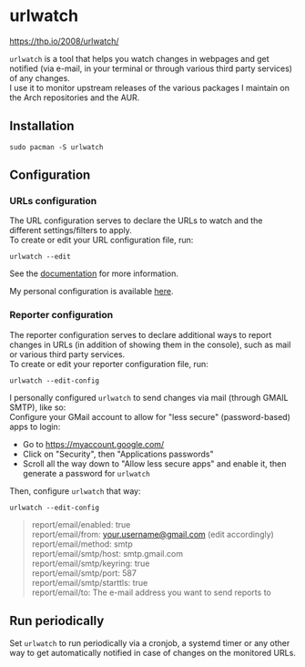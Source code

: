 # urlwatch
  
https://thp.io/2008/urlwatch/  
  
`urlwatch` is a tool that helps you watch changes in webpages and get notified (via e-mail, in your terminal or through various third party services) of any changes.  
I use it to monitor upstream releases of the various packages I maintain on the Arch repositories and the AUR.  

## Installation
  
```
sudo pacman -S urlwatch
```
  
## Configuration

### URLs configuration

The URL configuration serves to declare the URLs to watch and the different settings/filters to apply.  
To create or edit your URL configuration file, run:  
  
```
urlwatch --edit
```
  
See the [documentation](https://urlwatch.readthedocs.io/en/latest/introduction.html#jobs-and-filters) for more information.  
  
My personal configuration is available [here](https://github.com/Antiz96/Linux-Server/blob/main/Dotfiles/UrlWatch-conf.yaml).  
  
### Reporter configuration

The reporter configuration serves to declare additional ways to report changes in URLs (in addition of showing them in the console), such as mail or various third party services.  
To create or edit your reporter configuration file, run:  
  
```
urlwatch --edit-config
```
  
I personally configured `urlwatch` to send changes via mail (through GMAIL SMTP), like so:  
Configure your GMail account to allow for "less secure" (password-based) apps to login:  
- Go to https://myaccount.google.com/
- Click on "Security", then "Applications passwords"
- Scroll all the way down to "Allow less secure apps" and enable it, then generate a password for `urlwatch`
  
Then, configure `urlwatch` that way:  
```
urlwatch --edit-config
```
> report/email/enabled: true  
> report/email/from: your.username@gmail.com (edit accordingly)  
> report/email/method: smtp  
> report/email/smtp/host: smtp.gmail.com  
> report/email/smtp/keyring: true  
> report/email/smtp/port: 587  
> report/email/smtp/starttls: true  
> report/email/to: The e-mail address you want to send reports to  
  
## Run periodically

Set `urlwatch` to run periodically via a cronjob, a systemd timer or any other way to get automatically notified in case of changes on the monitored URLs.
